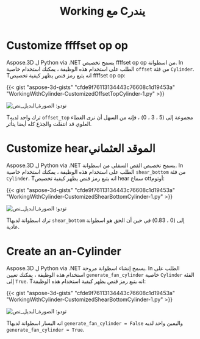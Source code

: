 ﻿---
title: Working مع Cيندر
type: docs
weight: 130
url: /ar/python-net/working-with-cylinder/
description: Aspose.3D ل Python via .NET يسمح تخصيص ffffset op op من اسطوانة. In الطلب على استخدام هذه الوظيفة ، يمكنك استخدام خاصية ffffset من فئة Cylinder.
---
# **Customize ffffset op op**
Aspose.3D ل Python via .NET يسمح تخصيص ffffset op op من اسطوانة. In الطلب على استخدام هذه الوظيفة ، يمكنك استخدام خاصية `offset` من فئة `Cylinder`. Tانه يتبع رمز قنص يظهر كيفية تخصيص ffffset op op:



{{< gist "aspose-3d-gists" "cfde9f76113134443c76608c1d19453a" "WorkingWithCylinder-CustomizedOffsetTopCylinder-1.py" >}}

![تودو: الصورة_البديل_نص](working-with-cylinder_1.png)

Tترك واحد لديه `offset_top` مجموعة إلى (5 ، 3 ، 0) ، فإنه من السهل أن نرى الغطاء العلوي قد انتقلت والجذع كله أيضا يتأثر.
# **Customize hearالموقد العثماني**
Aspose.3D ل Python via .NET يسمح تخصيص القص السفلي من اسطوانة. In الطلب على استخدام هذه الوظيفة ، يمكنك استخدام خاصية `shear_bottom` من فئة `Cylinder`. Tانه يتبع رمز قنص يظهر كيفية تخصيص hear سماع ottأوتوم:



{{< gist "aspose-3d-gists" "cfde9f76113134443c76608c1d19453a" "WorkingWithCylinder-CustomizedShearBottomCylinder-1.py" >}}

![تودو: الصورة_البديل_نص](working-with-cylinder_2.png)

Tترك اسطوانة لديها `shear_bottom` إلى (0 ، 0.83) في حين أن الحق هو اسطوانة عادية.
# **Create an an-Cylinder**
Aspose.3D ل Python via .NET يسمح إنشاء اسطوانة مروحة. In الطلب على استخدام هذه الوظيفة ، يمكنك تعيين `generate_fan_cylinder` خاصية `Cylinder` الفئة إلى `True`. Tانه يتبع رمز قنص يظهر كيفية استخدام هذه الوظيفة:



{{< gist "aspose-3d-gists" "cfde9f76113134443c76608c1d19453a" "WorkingWithCylinder-CustomizedShearBottomCylinder-1.py" >}}

![تودو: الصورة_البديل_نص](working-with-cylinder_3.png)

Tانه اليسار اسطوانة لديها `generate_fan_cylinder = False` واليمين واحد لديه `generate_fan_cylinder = True`.
